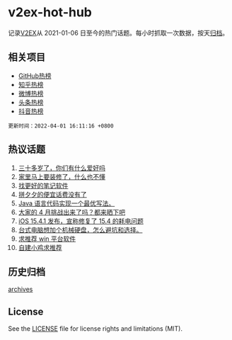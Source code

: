 # v2ex-hot-hub

 记录[V2EX](https://www.v2ex.com/)从 2021-01-06 日至今的热门话题。每小时抓取一次数据，按天[归档](archives)。
 
 ## 相关项目

- [GitHub热榜](https://github.com/snaildev/github-hot-hub)
- [知乎热榜](https://github.com/snaildev/zhihu-hot-hub)
- [微博热榜](https://github.com/snaildev/weibo-hot-hub)
- [头条热榜](https://github.com/snaildev/toutiao-hot-hub)
- [抖音热榜](https://github.com/snaildev/douyin-hot-hub)


 `更新时间：2022-04-01 16:11:16 +0800`

## 热议话题

1. [三十多岁了，你们有什么爱好吗](https://www.v2ex.com/t/844250)
1. [家里马上要装修了，什么也不懂](https://www.v2ex.com/t/844240)
1. [找更好的笔记软件](https://www.v2ex.com/t/844271)
1. [拼夕夕的便宜话费没有了](https://www.v2ex.com/t/844208)
1. [Java 语言代码实现一个最优写法。](https://www.v2ex.com/t/844140)
1. [大家的 4 月挑战出来了吗？都来晒下吧](https://www.v2ex.com/t/844283)
1. [iOS 15.4.1 发布，宣称修复了 15.4 的耗电问题](https://www.v2ex.com/t/844207)
1. [台式电脑想加个机械硬盘，怎么避坑和选择。](https://www.v2ex.com/t/844228)
1. [求推荐 win 平台软件](https://www.v2ex.com/t/844262)
1. [自建小鸡求推荐](https://www.v2ex.com/t/844188)

## 历史归档

[archives](archives)

## License

See the [LICENSE](LICENSE) file for license rights and limitations (MIT).
